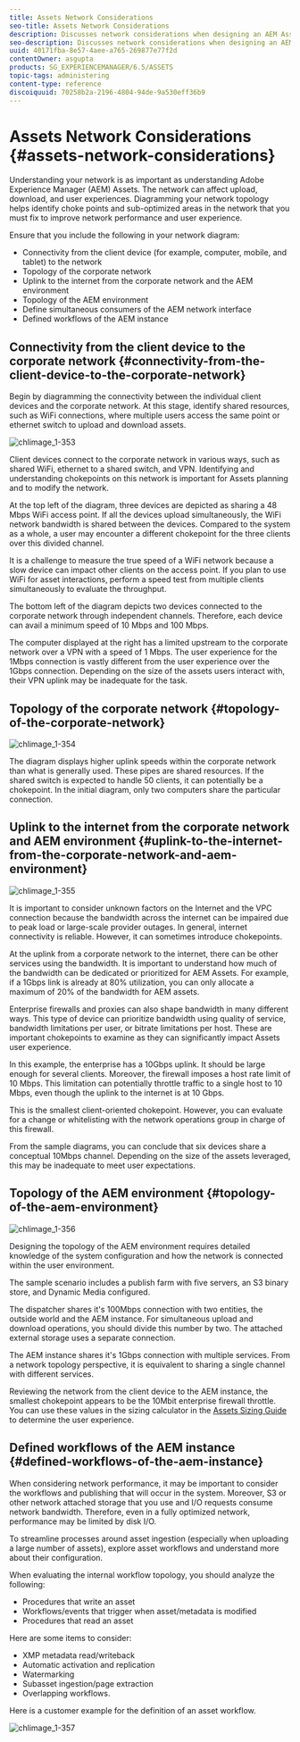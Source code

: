```yaml
---
title: Assets Network Considerations
seo-title: Assets Network Considerations
description: Discusses network considerations when designing an AEM Assets deployment.
seo-description: Discusses network considerations when designing an AEM Assets deployment.
uuid: 40171fba-8e57-4aee-a765-269877e77f2d
contentOwner: asgupta
products: SG_EXPERIENCEMANAGER/6.5/ASSETS
topic-tags: administering
content-type: reference
discoiquuid: 70258b2a-2196-4804-94de-9a530eff36b9
---
```


# Assets Network Considerations {#assets-network-considerations}

Understanding your network is as important as understanding Adobe Experience Manager (AEM) Assets. The network can affect upload, download, and user experiences. Diagramming your network topology helps identify choke points and sub-optimized areas in the network that you must fix to improve network performance and user experience.

Ensure that you include the following in your network diagram:

* Connectivity from the client device (for example, computer, mobile, and tablet) to the network
* Topology of the corporate network
* Uplink to the internet from the corporate network and the AEM environment
* Topology of the AEM environment
* Define simultaneous consumers of the AEM network interface
* Defined workflows of the AEM instance

## Connectivity from the client device to the corporate network {#connectivity-from-the-client-device-to-the-corporate-network}

Begin by diagramming the connectivity between the individual client devices and the corporate network. At this stage, identify shared resources, such as WiFi connections, where multiple users access the same point or ethernet switch to upload and download assets.

![chlimage_1-353](assets/chlimage_1-353.png)

Client devices connect to the corporate network in various ways, such as shared WiFi, ethernet to a shared switch, and VPN. Identifying and understanding chokepoints on this network is important for Assets planning and to modify the network.

At the top left of the diagram, three devices are depicted as sharing a 48 Mbps WiFi access point. If all the devices upload simultaneously, the WiFi network bandwidth is shared between the devices. Compared to the system as a whole, a user may encounter a different chokepoint for the three clients over this divided channel.

It is a challenge to measure the true speed of a WiFi network because a slow device can impact other clients on the access point. If you plan to use WiFi for asset interactions, perform a speed test from multiple clients simultaneously to evaluate the throughput.

The bottom left of the diagram depicts two devices connected to the corporate network through independent channels. Therefore, each device can avail a minimum speed of 10 Mbps and 100 Mbps.

The computer displayed at the right has a limited upstream to the corporate network over a VPN with a speed of 1 Mbps. The user experience for the 1Mbps connection is vastly different from the user experience over the 1Gbps connection. Depending on the size of the assets users interact with, their VPN uplink may be inadequate for the task.

## Topology of the corporate network {#topology-of-the-corporate-network}

![chlimage_1-354](assets/chlimage_1-354.png)

The diagram displays higher uplink speeds within the corporate network than what is generally used. These pipes are shared resources. If the shared switch is expected to handle 50 clients, it can potentially be a chokepoint. In the initial diagram, only two computers share the particular connection.

## Uplink to the internet from the corporate network and AEM environment {#uplink-to-the-internet-from-the-corporate-network-and-aem-environment}

![chlimage_1-355](assets/chlimage_1-355.png)

It is important to consider unknown factors on the Internet and the VPC connection because the bandwidth across the internet can be impaired due to peak load or large-scale provider outages. In general, internet connectivity is reliable. However, it can sometimes introduce chokepoints.

At the uplink from a corporate network to the internet, there can be other services using the bandwidth. It is important to understand how much of the bandwidth can be dedicated or prioritized for AEM Assets. For example, if a 1Gbps link is already at 80% utilization, you can only allocate a maximum of 20% of the bandwidth for AEM assets.

Enterprise firewalls and proxies can also shape bandwidth in many different ways. This type of device can prioritize bandwidth using quality of service, bandwidth limitations per user, or bitrate limitations per host. These are important chokepoints to examine as they can significantly impact Assets user experience.

In this example, the enterprise has a 10Gbps uplink. It should be large enough for several clients. Moreover, the firewall imposes a host rate limit of 10 Mbps. This limitation can potentially throttle traffic to a single host to 10 Mbps, even though the uplink to the internet is at 10 Gbps.

This is the smallest client-oriented chokepoint. However, you can evaluate for a change or whitelisting with the network operations group in charge of this firewall.

From the sample diagrams, you can conclude that six devices share a conceptual 10Mbps channel. Depending on the size of the assets leveraged, this may be inadequate to meet user expectations.

## Topology of the AEM environment {#topology-of-the-aem-environment}

![chlimage_1-356](assets/chlimage_1-356.png)

Designing the topology of the AEM environment requires detailed knowledge of the system configuration and how the network is connected within the user environment.

The sample scenario includes a publish farm with five servers, an S3 binary store, and Dynamic Media configured.

The dispatcher shares it's 100Mbps connection with two entities, the outside world and the AEM instance. For simultaneous upload and download operations, you should divide this number by two. The attached external storage uses a separate connection.

The AEM instance shares it's 1Gbps connection with multiple services. From a network topology perspective, it is equivalent to sharing a single channel with different services.

Reviewing the network from the client device to the AEM instance, the smallest chokepoint appears to be the 10Mbit enterprise firewall throttle. You can use these values in the sizing calculator in the [Assets Sizing Guide](assets-sizing-guide.md) to determine the user experience.

## Defined workflows of the AEM instance {#defined-workflows-of-the-aem-instance}

When considering network performance, it may be important to consider the workflows and publishing that will occur in the system. Moreover, S3 or other network attached storage that you use and I/O requests consume network bandwidth. Therefore, even in a fully optimized network, performance may be limited by disk I/O.

To streamline processes around asset ingestion (especially when uploading a large number of assets), explore asset workflows and understand more about their configuration.

When evaluating the internal workflow topology, you should analyze the following:

* Procedures that write an asset
* Workflows/events that trigger when asset/metadata is modified
* Procedures that read an asset

Here are some items to consider:

* XMP metadata read/writeback
* Automatic activation and replication
* Watermarking
* Subasset ingestion/page extraction
* Overlapping workflows.

Here is a customer example for the definition of an asset workflow.

![chlimage_1-357](assets/chlimage_1-357.png)


